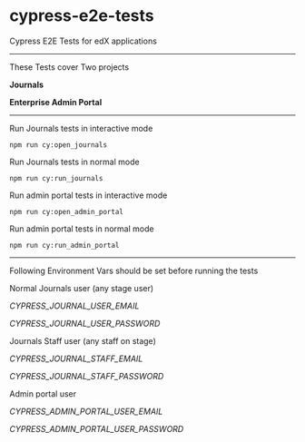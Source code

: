 # cypress-e2e-tests
Cypress E2E Tests for edX applications

---

These Tests cover Two projects


**Journals**

**Enterprise Admin Portal**

----

Run Journals tests in interactive mode

`npm run cy:open_journals`

Run Journals tests in normal mode

`npm run cy:run_journals`

Run admin portal tests in interactive mode

`npm run cy:open_admin_portal`

Run admin portal tests in normal mode

`npm run cy:run_admin_portal`

---

Following Environment Vars should be set before running the tests

Normal Journals user (any stage user)

*CYPRESS_JOURNAL_USER_EMAIL*

*CYPRESS_JOURNAL_USER_PASSWORD*

Journals Staff user (any staff on stage)

*CYPRESS_JOURNAL_STAFF_EMAIL*

*CYPRESS_JOURNAL_STAFF_PASSWORD*

Admin portal user

*CYPRESS_ADMIN_PORTAL_USER_EMAIL*

*CYPRESS_ADMIN_PORTAL_USER_PASSWORD*
